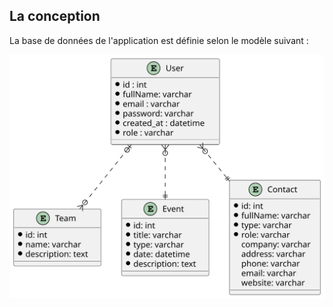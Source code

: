 ## La conception

La base de données de l'application est définie selon le modèle suivant :

![MCD](Database.svg)